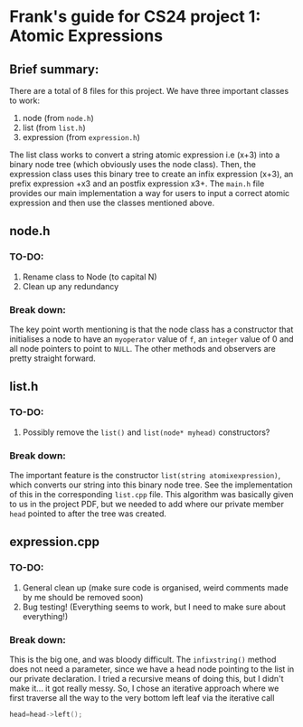 # Frank's guide for CS24 project 1: Atomic Expressions

## Brief summary:

There are a total of 8 files for this project. We have three important classes to work:

1. node (from `node.h`)
2. list (from `list.h`)
3. expression (from `expression.h`)

The list class works to convert a string atomic expression i.e (x+3) into a binary node tree (which obviously uses the node class). Then, the expression class uses this binary tree to create an infix expression (x+3), an prefix expression +x3 and an postfix expression x3+. The `main.h` file provides our main implementation a way for users to input a correct atomic expression and then use the classes mentioned above.

## node.h

### TO-DO:

1. Rename class to Node (to capital N)
2. Clean up any redundancy

### Break down:

The key point worth mentioning is that the node class has a constructor that initialises a node to have an `myoperator` value of `f`, an `integer` value of 0 and all node pointers to point to `NULL`. The other methods and observers are pretty straight forward.  

## list.h

### TO-DO:

1. Possibly remove the `list()` and `list(node* myhead)` constructors?

### Break down:

The important feature is the constructor `list(string atomixexpression)`, which converts our string into this binary node tree. See the implementation of this in the corresponding `list.cpp` file. This algorithm was basically given to us in the project PDF, but we needed to add where our private member `head` pointed to after the tree was created. 

## expression.cpp

### TO-DO:

1. General clean up (make sure code is organised, weird comments made by me should be removed soon) 
2. Bug testing! (Everything seems to work, but I need to make sure about everything!)

### Break down:

This is the big one, and was bloody difficult. The `infixstring()` method does not need a parameter, since we have a head node pointing to the list in our private declaration. I tried a recursive means of doing this, but I didn't make it... it got really messy. So, I chose an iterative approach where we first traverse all the way to the very bottom left leaf via the iterative call 
```c++
head=head->left();
```







